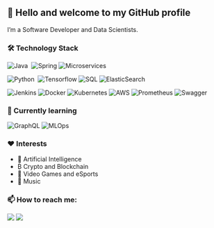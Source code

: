 ## 👋 Hello and welcome to my GitHub profile

I’m a Software Developer and Data Scientists.

### 🛠 Technology Stack

![Java](https://img.shields.io/badge/-Java-007396?style=flat&logo=Java&logoColor=white)&nbsp;
![Spring](https://img.shields.io/badge/-Spring-6DB33F?style=flat&logo=Spring&logoColor=white)
![Microservices](https://img.shields.io/badge/Microservices-orange)

![Python](https://img.shields.io/badge/-Python-3776AB?style=flat&logo=python&logoColor=white)&nbsp;
![Tensorflow](https://img.shields.io/badge/-Tensorflow-FF6F00?style=flat&logo=Tensorflow&logoColor=white)
![SQL](https://img.shields.io/badge/SQL-red)
![ElasticSearch](https://img.shields.io/badge/-ElasticSearch-005571?style=flat&logo=ElasticSearch&logoColor=white)

![Jenkins](https://img.shields.io/badge/-Jenkins-D24939?style=flat&logo=Jenkins&logoColor=white)
![Docker](https://img.shields.io/badge/-Docker-2496ED?style=flat&logo=Docker&logoColor=white)
![Kubernetes](https://img.shields.io/badge/-Kubernetes-326CE5?style=flat&logo=Kubernetes&logoColor=white)
![AWS](https://img.shields.io/badge/-AWS-232F3E?style=flat&logo=amazonaws&logoColor=white)
![Prometheus](https://img.shields.io/badge/-Prometheus-E6522C?style=flat&logo=prometheus&logoColor=white)
![Swagger](https://img.shields.io/badge/-Swagger-85EA2D?style=flat&logo=Swagger&logoColor=white)


### 🌱 Currently learning

![GraphQL](https://img.shields.io/badge/-GraphQL-E10098?style=flat&logo=GraphQL&logoColor=white)
![MLOps](https://img.shields.io/badge/MLOps-orange)

### ❤️ Interests

- 🤖 Artificial Intelligence 
- ₿ Crypto and Blockchain
- 👾 Video Games and eSports
- 🎷 Music


### 📫 How to reach me:

<p align="left">
<a href="https://www.linkedin.com/in/angel-luis-gonzalez-lopez/"><img src="https://img.shields.io/badge/-angel--luis--gonzalez--lopez-0077B5?style=flat&logo=Linkedin&logoColor=white"/></a>
<a href="mailto:angel.gonzalez.lpz@gmail.com"><img src="https://img.shields.io/badge/-angel.gonzalez.lpz@gmail.com-D14836?style=flat&logo=Gmail&logoColor=white"/></a>
</p>


<!---
agonzalezl/agonzalezl is a ✨ special ✨ repository because its `README.md` (this file) appears on your GitHub profile.
You can click the Preview link to take a look at your changes.
--->
